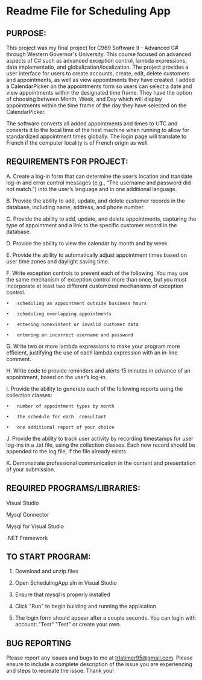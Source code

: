 # Readme File for Scheduling App

## PURPOSE:
This project was my final project for C969 Software II - Advanced C# through Western Governor's University. This course focused on advanced aspects of C# such as advanced exception control, lambda expressions, data implementatio, and globalization/localization. The project provides a user interface for users to create accounts, create, edit, delete customers and appointments, as well as view appointments they have created. I added a CalendarPicker on the appointments form so users can select a date and view appointments within the designated time frame. They have the option of choosing between Month, Week, and Day which will display appointments within the time frame of the day they have selected on the CalendarPicker.

The software converts all added appointments and times to UTC and converts it to the local time of the host machine when running to allow for standardized appointment times globally. The login page will translate to French if the computer locality is of French origin as well. 

## REQUIREMENTS FOR PROJECT:
A.    Create a log-in form that can determine the user’s location and translate log-in and error control messages (e.g., “The username and password did not match.”) into the user’s language and in one additional language.

B.    Provide the ability to add, update, and delete customer records in the database, including name, address, and phone number.

C.    Provide the ability to add, update, and delete appointments, capturing the type of appointment and a link to the specific customer record in the database.

D.    Provide the ability to view the calendar by month and by week.

E.    Provide the ability to automatically adjust appointment times based on user time zones and daylight saving time.

F.    Write exception controls to prevent each of the following. You may use the same mechanism of exception control more than once, but you must incorporate at least  two different customized mechanisms of exception control.

	•   scheduling an appointment outside business hours

	•   scheduling overlapping appointments

	•   entering nonexistent or invalid customer data

	•   entering an incorrect username and password

G.   Write two or more lambda expressions to make your program more efficient, justifying the use of each lambda expression with an in-line comment.

H.    Write code to provide reminders and alerts 15 minutes in advance of an appointment, based on the user’s log-in.

I.    Provide the ability to generate each  of the following reports using the collection classes:

	•   number of appointment types by month

	•   the schedule for each  consultant

	•   one additional report of your choice

J.    Provide the ability to track user activity by recording timestamps for user log-ins in a .txt file, using the collection classes. Each new record should be appended to the log file, if the file already exists.

K.    Demonstrate professional communication in the content and presentation of your submission.

## REQUIRED PROGRAMS/LIBRARIES:
Visual Studio

Mysql Connector

Mysql for Visual Studio

.NET Framework


## TO START PROGRAM:
1. Download and unzip files

2. Open SchedulingApp.sln in Visual Studio

3. Ensure that mysql is properly installed

4. Click "Run" to begin building and running the application

5. The login form should appear after a couple seconds. You can login with account: "Test" "Test" or create your own.

## BUG REPORTING
Please report any issues and bugs to me at trlatimer95@gmail.com. Please ensure to include a complete description of the issue you are experiencing and steps to recreate the issue. Thank you!
